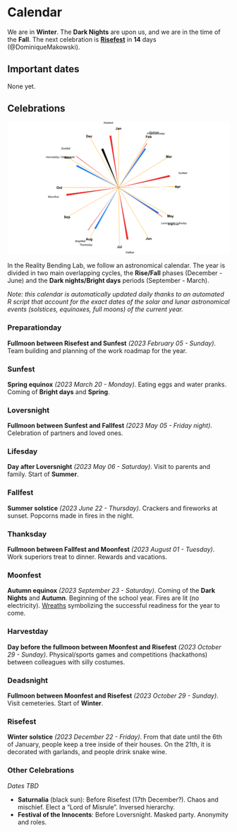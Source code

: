 
# Calendar

We are in **Winter**. The **Dark Nights** are upon us, and we are in the
time of the **Fall**. The next celebration is
[**Risefest**](https://github.com/RealityBending/Calendar#Risefest) in
**14** days (@DominiqueMakowski).

## Important dates

None yet.

## Celebrations

![](calendar_plot-1.png)<!-- -->

In the Reality Bending Lab, we follow an astronomical calendar. The year
is divided in two main overlapping cycles, the **Rise/Fall** phases
(December - June) and the **Dark nights/Bright days** periods
(September - March).

*Note: this calendar is automatically updated daily thanks to an
automated R script that account for the exact dates of the solar and
lunar astronomical events (solstices, equinoxes, full moons) of the
current year.*

### Preparationday

**Fullmoon between Risefest and Sunfest** *(2023 February 05 - Sunday)*.
Team building and planning of the work roadmap for the year.

### Sunfest

**Spring equinox** *(2023 March 20 - Monday)*. Eating eggs and water
pranks. Coming of **Bright days** and **Spring**.

### Loversnight

**Fullmoon between Sunfest and Fallfest** *(2023 May 05 - Friday
night)*. Celebration of partners and loved ones.

### Lifesday

**Day after Loversnight** *(2023 May 06 - Saturday)*. Visit to parents
and family. Start of **Summer**.

### Fallfest

**Summer solstice** *(2023 June 22 - Thursday)*. Crackers and fireworks
at sunset. Popcorns made in fires in the night.

### Thanksday

**Fullmoon between Fallfest and Moonfest** *(2023 August 01 - Tuesday)*.
Work superiors treat to dinner. Rewards and vacations.

### Moonfest

**Autumn equinox** *(2023 September 23 - Saturday)*. Coming of the
**Dark Nights** and **Autumn**. Beginning of the school year. Fires are
lit (no electricity).
[Wreaths](https://en.wikipedia.org/wiki/Do%C5%BCynki) symbolizing the
successful readiness for the year to come.

### Harvestday

**Day before the fullmoon between Moonfest and Risefest** *(2023 October
29 - Sunday)*. Physical/sports games and competitions (hackathons)
between colleagues with silly costumes.

### Deadsnight

**Fullmoon between Moonfest and Risefest** *(2023 October 29 - Sunday)*.
Visit cemeteries. Start of **Winter**.

### Risefest

**Winter solstice** *(2023 December 22 - Friday)*. From that date until
the 6th of January, people keep a tree inside of their houses. On the
21th, it is decorated with garlands, and people drink snake wine.

### Other Celebrations

*Dates TBD*

- **Saturnalia** (black sun): Before Risefest (17th December?). Chaos
  and mischief. Elect a “Lord of Misrule”. Inversed hierarchy.
- **Festival of the Innocents**: Before Loversnight. Masked party.
  Anonymity and roles.
